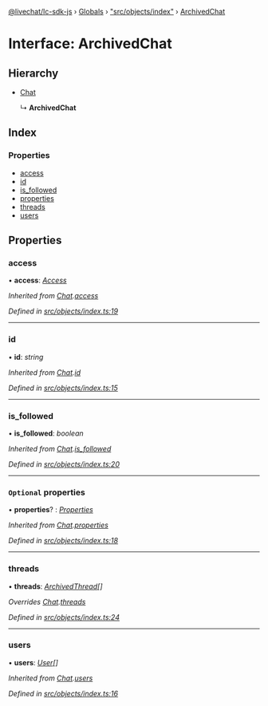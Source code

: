 [@livechat/lc-sdk-js](../README.md) › [Globals](../globals.md) › ["src/objects/index"](../modules/_src_objects_index_.md) › [ArchivedChat](_src_objects_index_.archivedchat.md)

# Interface: ArchivedChat

## Hierarchy

* [Chat](_src_objects_index_.chat.md)

  ↳ **ArchivedChat**

## Index

### Properties

* [access](_src_objects_index_.archivedchat.md#access)
* [id](_src_objects_index_.archivedchat.md#id)
* [is_followed](_src_objects_index_.archivedchat.md#is_followed)
* [properties](_src_objects_index_.archivedchat.md#optional-properties)
* [threads](_src_objects_index_.archivedchat.md#threads)
* [users](_src_objects_index_.archivedchat.md#users)

## Properties

###  access

• **access**: *[Access](_src_objects_index_.access.md)*

*Inherited from [Chat](_src_objects_index_.chat.md).[access](_src_objects_index_.chat.md#access)*

*Defined in [src/objects/index.ts:19](https://github.com/livechat/lc-sdk-js/blob/ac28f06/src/objects/index.ts#L19)*

___

###  id

• **id**: *string*

*Inherited from [Chat](_src_objects_index_.chat.md).[id](_src_objects_index_.chat.md#id)*

*Defined in [src/objects/index.ts:15](https://github.com/livechat/lc-sdk-js/blob/ac28f06/src/objects/index.ts#L15)*

___

###  is_followed

• **is_followed**: *boolean*

*Inherited from [Chat](_src_objects_index_.chat.md).[is_followed](_src_objects_index_.chat.md#is_followed)*

*Defined in [src/objects/index.ts:20](https://github.com/livechat/lc-sdk-js/blob/ac28f06/src/objects/index.ts#L20)*

___

### `Optional` properties

• **properties**? : *[Properties](_src_objects_index_.properties.md)*

*Inherited from [Chat](_src_objects_index_.chat.md).[properties](_src_objects_index_.chat.md#optional-properties)*

*Defined in [src/objects/index.ts:18](https://github.com/livechat/lc-sdk-js/blob/ac28f06/src/objects/index.ts#L18)*

___

###  threads

• **threads**: *[ArchivedThread](_src_objects_index_.archivedthread.md)[]*

*Overrides [Chat](_src_objects_index_.chat.md).[threads](_src_objects_index_.chat.md#threads)*

*Defined in [src/objects/index.ts:24](https://github.com/livechat/lc-sdk-js/blob/ac28f06/src/objects/index.ts#L24)*

___

###  users

• **users**: *[User](../modules/_src_objects_index_.md#user)[]*

*Inherited from [Chat](_src_objects_index_.chat.md).[users](_src_objects_index_.chat.md#users)*

*Defined in [src/objects/index.ts:16](https://github.com/livechat/lc-sdk-js/blob/ac28f06/src/objects/index.ts#L16)*
